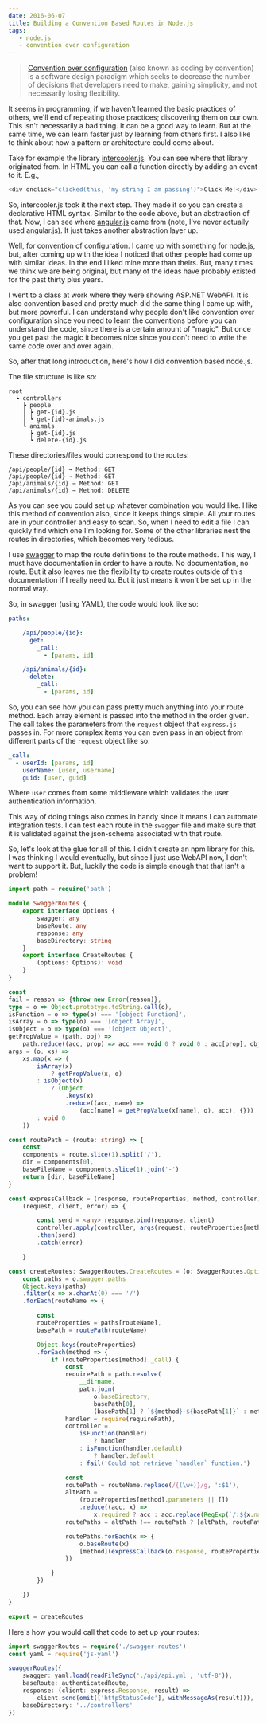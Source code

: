 ```yaml
---
date: 2016-06-07
title: Building a Convention Based Routes in Node.js
tags:
   - node.js
   - convention over configuration
---
```


> [Convention over
> configuration](https://en.wikipedia.org/wiki/Convention_over_configuration)
> (also known as coding by convention) is a software design paradigm which
> seeks to decrease the number of decisions that developers need to make,
> gaining simplicity, and not necessarily losing flexibility.

It seems in programming, if we haven't learned the basic practices of others,
we'll end of repeating those practices; discovering them on our own. This isn't
necessarily a bad thing. It can be a good way to learn. But at the same time,
we can learn faster just by learning from others first. I also like to think
about how a pattern or architecture could come about.

Take for example the library [intercooler.js](http://intercoolerjs.org/). You
can see where that library originated from. In HTML you can call a function
directly by adding an event to it. E.g.,

```js
<div onclick="clicked(this, 'my string I am passing')">Click Me!</div>
```

So, intercooler.js took it the next step. They made it so you can create a
declarative HTML syntax. Similar to the code above, but an abstraction of that.
Now, I can see where [angular.js](https://angularjs.org/) came from (note, I've
never actually used angular.js). It just takes another abstraction layer up.

Well, for convention of configuration. I came up with something for node.js,
but, after coming up with the idea I noticed that other people had come up with
similar ideas. In the end I liked mine more than theirs. But, many times we
think we are being original, but many of the ideas have probably existed for
the past thirty plus years.

I went to a class at work where they were showing ASP.NET WebAPI. It is also
convention based and pretty much did the same thing I came up with, but more
powerful. I can understand why people don't like convention over configuration
since you need to learn the conventions before you can understand the code,
since there is a certain amount of "magic". But once you get past the magic it
becomes nice since you don't need to write the same code over and over again.

So, after that long introduction, here's how I did convention based node.js.

The file structure is like so:

```
root
  ┕ controllers
    ┝ people
    │ ┝ get-{id}.js
    │ ┕ get-{id}-animals.js
    ┕ animals
      ┝ get-{id}.js
      ┕ delete-{id}.js
```

These directories/files would correspond to the routes:

```
/api/people/{id} → Method: GET
/api/people/{id} → Method: GET
/api/animals/{id} → Method: GET
/api/animals/{id} → Method: DELETE
```

As you can see you could set up whatever combination you would like. I like
this method of convention also, since it keeps things simple. All your routes
are in your controller and easy to scan. So, when I need to edit a file I can
quickly find which one I'm looking for. Some of the other libraries nest the
routes in directories, which becomes very tedious.

I use [swagger](http://swagger.io/) to map the route definitions to the route
methods. This way, I must have documentation in order to have a route. No
documentation, no route. But it also leaves me the flexibility to create routes
outside of this documentation if I really need to. But it just means it won't
be set up in the normal way.

So, in swagger (using YAML), the code would look like so:

```yaml
paths:

    /api/people/{id}:
      get:
        _call:
          - [params, id]

    /api/animals/{id}:
      delete:
        _call:
          - [params, id]
```

So, you can see how you can pass pretty much anything into your route method.
Each array element is passed into the method in the order given. The call takes
the parameters from the `request` object that `express.js` passes in. For more
complex items you can even pass in an object from different parts of the
`request` object like so:

```yaml
_call:
  - userId: [params, id]
    userName: [user, username]
    guid: [user, guid]
```

Where `user` comes from some middleware which validates the user authentication
information.

This way of doing things also comes in handy since it means I can automate
integration tests. I can test each route in the `swagger` file and make sure
that it is validated against the json-schema associated with that route.

So, let's look at the glue for all of this. I didn't create an npm library for
this. I was thinking I would eventually, but since I just use WebAPI now, I
don't want to support it. But, luckily the code is simple enough that that
isn't a problem!

```ts
import path = require('path')

module SwaggerRoutes {
    export interface Options {
        swagger: any
        baseRoute: any
        response: any
        baseDirectory: string
    }
    export interface CreateRoutes {
        (options: Options): void
    }
}

const
fail = reason => {throw new Error(reason)},
type = o => Object.prototype.toString.call(o),
isFunction = o => type(o) === '[object Function]',
isArray = o => type(o) === '[object Array]',
isObject = o => type(o) === '[object Object]',
getPropValue = (path, obj) =>
    path.reduce((acc, prop) => acc === void 0 ? void 0 : acc[prop], obj),
args = (o, xs) =>
    xs.map(x => (
        isArray(x)
            ? getPropValue(x, o)
        : isObject(x)
            ? (Object
                .keys(x)
                .reduce((acc, name) =>
                    (acc[name] = getPropValue(x[name], o), acc), {}))
        : void 0
    ))

const routePath = (route: string) => {
    const
    components = route.slice(1).split('/'),
    dir = components[0],
    baseFileName = components.slice(1).join('-')
    return [dir, baseFileName]
}

const expressCallback = (response, routeProperties, method, controller) =>
    (request, client, error) => {

        const send = <any> response.bind(response, client)
        controller.apply(controller, args(request, routeProperties[method]._call))
        .then(send)
        .catch(error)

    }

const createRoutes: SwaggerRoutes.CreateRoutes = (o: SwaggerRoutes.Options) => {
    const paths = o.swagger.paths
    Object.keys(paths)
    .filter(x => x.charAt(0) === '/')
    .forEach(routeName => {

        const
        routeProperties = paths[routeName],
        basePath = routePath(routeName)

        Object.keys(routeProperties)
        .forEach(method => {
            if (routeProperties[method]._call) {
                const
                requirePath = path.resolve(
                    __dirname,
                    path.join(
                        o.baseDirectory,
                        basePath[0],
                        (basePath[1] ? `${method}-${basePath[1]}` : method))),
                handler = require(requirePath),
                controller =
                    isFunction(handler)
                        ? handler
                    : isFunction(handler.default)
                        ? handler.default
                    : fail('Could not retrieve `handler` function.')

                const
                routePath = routeName.replace(/{(\w+)}/g, ':$1'),
                altPath =
                    (routeProperties[method].parameters || [])
                    .reduce((acc, x) =>
                        x.required ? acc : acc.replace(RegExp(`/:${x.name}`), ''), routePath),
                routePaths = altPath !== routePath ? [altPath, routePath] : [routePath]

                routePaths.forEach(x => {
                    o.baseRoute(x)
                    [method](expressCallback(o.response, routeProperties, method, controller))
                })

            }
        })

    })
}

export = createRoutes
```

Here's how you would call that code to set up your routes:

```ts
import swaggerRoutes = require('./swagger-routes')
const yaml = require('js-yaml')

swaggerRoutes({
    swagger: yaml.load(readFileSync('./api/api.yml', 'utf-8')),
    baseRoute: authenticatedRoute,
    response: (client: express.Response, result) =>
        client.send(omit(['httpStatusCode'], withMessageAs(result))),
    baseDirectory: '../controllers'
})
```
